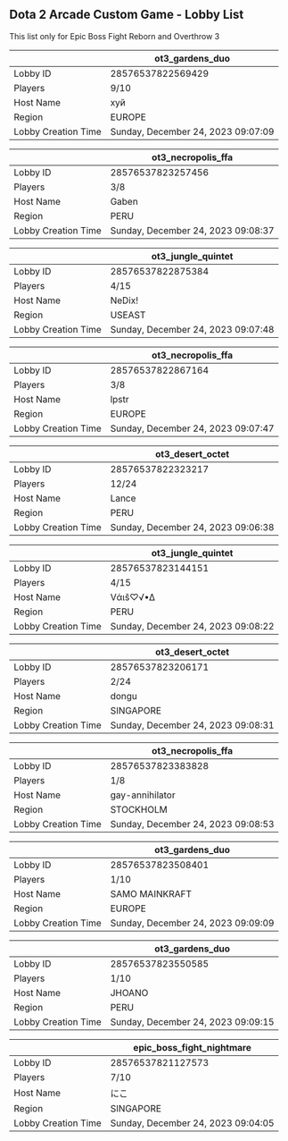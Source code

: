 ## Dota 2 Arcade Custom Game - Lobby List

This list only for Epic Boss Fight Reborn and Overthrow 3

|  | ot3_gardens_duo |
| ------ | ------ |
| Lobby ID | 28576537822569429 |
| Players | 9/10 |
| Host Name | хуй |
| Region | EUROPE |
| Lobby Creation Time | Sunday, December 24, 2023 09:07:09 |


|  | ot3_necropolis_ffa |
| ------ | ------ |
| Lobby ID | 28576537823257456 |
| Players | 3/8 |
| Host Name | Gaben |
| Region | PERU |
| Lobby Creation Time | Sunday, December 24, 2023 09:08:37 |


|  | ot3_jungle_quintet |
| ------ | ------ |
| Lobby ID | 28576537822875384 |
| Players | 4/15 |
| Host Name | NeDix! |
| Region | USEAST |
| Lobby Creation Time | Sunday, December 24, 2023 09:07:48 |


|  | ot3_necropolis_ffa |
| ------ | ------ |
| Lobby ID | 28576537822867164 |
| Players | 3/8 |
| Host Name | lpstr |
| Region | EUROPE |
| Lobby Creation Time | Sunday, December 24, 2023 09:07:47 |


|  | ot3_desert_octet |
| ------ | ------ |
| Lobby ID | 28576537822323217 |
| Players | 12/24 |
| Host Name | Lance |
| Region | PERU |
| Lobby Creation Time | Sunday, December 24, 2023 09:06:38 |


|  | ot3_jungle_quintet |
| ------ | ------ |
| Lobby ID | 28576537823144151 |
| Players | 4/15 |
| Host Name | Vάιŝ♡√•∆ |
| Region | PERU |
| Lobby Creation Time | Sunday, December 24, 2023 09:08:22 |


|  | ot3_desert_octet |
| ------ | ------ |
| Lobby ID | 28576537823206171 |
| Players | 2/24 |
| Host Name | dongu |
| Region | SINGAPORE |
| Lobby Creation Time | Sunday, December 24, 2023 09:08:31 |


|  | ot3_necropolis_ffa |
| ------ | ------ |
| Lobby ID | 28576537823383828 |
| Players | 1/8 |
| Host Name | gay-annihilator |
| Region | STOCKHOLM |
| Lobby Creation Time | Sunday, December 24, 2023 09:08:53 |


|  | ot3_gardens_duo |
| ------ | ------ |
| Lobby ID | 28576537823508401 |
| Players | 1/10 |
| Host Name | SAMO MAINKRAFT |
| Region | EUROPE |
| Lobby Creation Time | Sunday, December 24, 2023 09:09:09 |


|  | ot3_gardens_duo |
| ------ | ------ |
| Lobby ID | 28576537823550585 |
| Players | 1/10 |
| Host Name | JHOANO |
| Region | PERU |
| Lobby Creation Time | Sunday, December 24, 2023 09:09:15 |


|  | epic_boss_fight_nightmare |
| ------ | ------ |
| Lobby ID | 28576537821127573 |
| Players | 7/10 |
| Host Name | にこ |
| Region | SINGAPORE |
| Lobby Creation Time | Sunday, December 24, 2023 09:04:05 |


